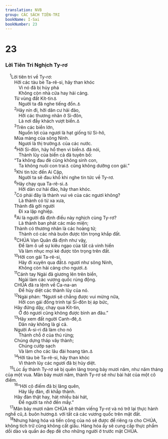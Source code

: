 ```yaml
---
translation: NVB
group: CÁC SÁCH TIÊN-TRI
bookName: I-Sai 
bookNumber: 23
---
```


<div class="title"><h1>23</h1><h3>Lời Tiên Tri Nghịch Ty-rơ </h3></div>
<span class="verse es_23_1"> <sup>1</sup>Lời tiên tri về Ty-rơ: <br/>  Hỡi các tàu bè Ta-rê-si, hãy than khóc <br/>   Vì nó đã bị hủy phá <br/>   Không còn nhà cửa hay hải cảng. <br/>  Từ vùng đất Kít-tin<a data-toggle="tooltip" data-placement="bottom" title="Cyprus">⚓</a><br/>   Người ta đã nghe tiếng đồn.<a data-toggle="tooltip" data-placement="bottom" title="Nt: được bày tỏ cho họ">⚓</a><br/></span>
<span class="verse es_23_2">  <sup>2</sup>Hãy nín đi, hỡi dân cư hải đảo, <br/>   Hỡi các thương nhân ở Si-đôn, <br/>   Là nơi đầy khách vượt biển.<a data-toggle="tooltip" data-placement="bottom" title="Nt: những người vượt biển đầy ngươi">⚓</a><br/></span>
<span class="verse es_23_3">  <sup>3</sup>Trên các biển lớn, <br/>   Nguồn lợi của ngươi là hạt giống từ Si-hô, <br/>  Mùa màng của sông Ninh. <br/>   Ngươi là thị trường<a data-toggle="tooltip" data-placement="bottom" title="Ctd: thương nhân">⚓</a> của các nước. <br/></span>
<span class="verse es_23_4">  <sup>4</sup>Hỡi Si-đôn, hãy hổ thẹn vì biển<a data-toggle="tooltip" data-placement="bottom" title="Yam: cũng có thể là thần biển của người Ca-na-an">⚓</a> đã nói, <br/>   Thành lũy của biển cả đã tuyên bố: <br/>  “Ta không đau đẻ cũng không sinh con, <br/>   Ta không nuôi con trai<a data-toggle="tooltip" data-placement="bottom" title="Ctd: thanh niên… thiếu nữ">⚓</a> cũng không dưỡng con gái.” <br/></span>
<span class="verse es_23_5">  <sup>5</sup>Khi tin tức đến Ai Cập, <br/>   Người ta sẽ đau khổ khi nghe tin tức về Ty-rơ. <br/></span>
<span class="verse es_23_6">  <sup>6</sup>Hãy chạy qua Ta-rê-si.<a data-toggle="tooltip" data-placement="bottom" title="Tây-ban-nha">⚓</a><br/>   Hỡi dân cư hải đảo, hãy than khóc. <br/></span>
<span class="verse es_23_7">  <sup>7</sup>Có phải đây là thành vui vẻ của các ngươi không? <br/>   Là thành có từ xa xưa, <br/>  Thành đã gởi người <br/>   Đi xa lập nghiệp. <br/></span>
<span class="verse es_23_8">  <sup>8</sup>Ai là người đã định điều này nghịch cùng Ty-rơ? <br/>   Là thành ban phát các mão miện; <br/>  Thành có thương nhân là các hoàng tử; <br/>   Thành có các nhà buôn được tôn trọng khắp đất. <br/></span>
<span class="verse es_23_9">  <sup>9</sup>CHÚA Vạn Quân đã định như vậy, <br/>   Để làm ô uế sự kiêu ngạo của tất cả vinh hiển <br/>   Và làm nhục mọi kẻ được tôn trọng trên đất. <br/></span>
<span class="verse es_23_10">  <sup>10</sup>Hỡi con gái Ta-rê-si, <br/>   Hãy đi xuyên qua đất<a data-toggle="tooltip" data-placement="bottom" title="Nt: không rõ nghĩa. LXX: cày đất ngươi">⚓</a> ngươi như sông Ninh, <br/>   Không còn hải cảng cho ngươi.<a data-toggle="tooltip" data-placement="bottom" title="Nt: không rõ nghĩa. Ctd: không còn giới hạn">⚓</a><br/></span>
<span class="verse es_23_11">  <sup>11</sup>Cánh tay Ngài đã giương lên trên biển, <br/>   Ngài làm các vương quốc rúng động. <br/>  CHÚA đã ra lệnh về Ca-na-an <br/>   Để hủy diệt các thành lũy của nó. <br/></span>
<span class="verse es_23_12">  <sup>12</sup>Ngài phán: “Ngươi sẽ chẳng được vui mừng nữa, <br/>   Hỡi con gái đồng trinh tại Si-đôn bị áp bức, <br/>  Hãy đứng dậy, chạy qua Kít-tin, <br/>   Ở đó ngươi cũng không được bình an đâu.” <br/></span>
<span class="verse es_23_13">  <sup>13</sup>Hãy xem đất người Canh-đê,<a data-toggle="tooltip" data-placement="bottom" title="hay: Ba-by-lôn">⚓</a><br/>   Dân này không là gì cả. <br/>  Người A-si-ri đã làm cho nó <br/>   Thành chỗ ở của thú rừng; <br/>  Chúng dựng tháp vây thành; <br/>   Chúng cướp sạch <br/>   Và làm cho các lâu đài hoang tàn.<a data-toggle="tooltip" data-placement="bottom" title="Câu này ý nghĩa không rõ. Có nhiều cách dịch khác nhau">⚓</a><br/></span>
<span class="verse es_23_14">  <sup>14</sup>Hỡi tàu bè Ta-rê-si, hãy than khóc <br/>   Vì thành lũy các ngươi đã bị hủy diệt. <br/></span>
<span class="verse es_23_15"> <sup>15</sup>Lúc ấy thành Ty-rơ sẽ bị quên lãng trong bảy mươi năm, như năm tháng của một vua. Mãn bảy mươi năm, thành Ty-rơ sẽ như bài hát của một cô điếm. <br/></span>
<span class="verse es_23_16">  <sup>16</sup>“Hỡi cô điếm đã bị lãng quên, <br/>   Hãy lấy đàn, đi khắp thành. <br/>  Hãy đàn thật hay, hát nhiều bài hát, <br/>   Để người ta nhớ đến mầy.” <br/></span>
<span class="verse es_23_17"> <sup>17</sup>Mãn bảy mươi năm CHÚA sẽ thăm viếng Ty-rơ và nó trở lại thực hành nghề cũ,<a data-toggle="tooltip" data-placement="bottom" title="Nt: được mướn">⚓</a> buôn hương<a data-toggle="tooltip" data-placement="bottom" title="làm điếm">⚓</a> với tất cả các vương quốc trên mặt đất. <br/></span>
<span class="verse es_23_18"> <sup>18</sup>Nhưng hàng hóa và tiền công của nó sẽ được để riêng ra cho CHÚA, không tích trữ cũng không cất giấu. Hàng hóa ấy sẽ cung cấp thực phẩm dồi dào và quần áo đẹp đẽ cho những người ở trước mặt CHÚA. <br/></span>
